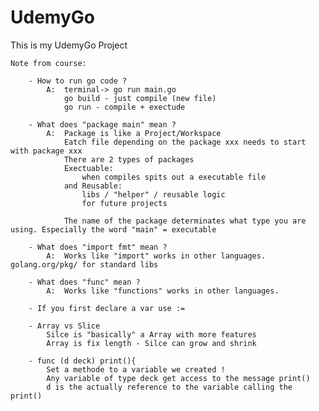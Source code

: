# UdemyGo
This is my UdemyGo Project

	Note from course:

		- How to run go code ?
			A:  terminal-> go run main.go
			    go build - just compile (new file)
			    go run - compile + exectude 

		- What does "package main" mean ?
            A:  Package is like a Project/Workspace
                Eatch file depending on the package xxx needs to start with package xxx
                There are 2 types of packages
                Exectuable:
                    when compiles spits out a executable file
                and Reusable:
                    libs / "helper" / reusable logic
                    for future projects
                
                The name of the package determinates what type you are using. Especially the word "main" = executable
        
        - What does "import fmt" mean ?
            A:  Works like "import" works in other languages. golang.org/pkg/ for standard libs

        - What does "func" mean ?
            A:  Works like "functions" works in other languages. 

        - If you first declare a var use :=

        - Array vs Slice
            Silce is "basically" a Array with more features
            Array is fix length - Silce can grow and shrink

        - func (d deck) print(){
            Set a methode to a variable we created !
            Any variable of type deck get access to the message print()
            d is the actually reference to the variable calling the print()